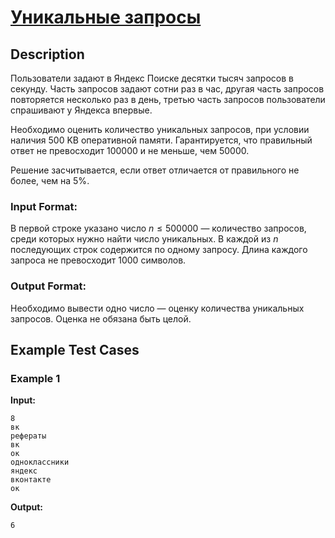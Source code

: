 # [Уникальные запросы](link)

## Description

Пользователи задают в Яндекс Поиске десятки тысяч запросов в секунду. Часть запросов
задают сотни раз в час, другая часть запросов повторяется несколько раз в день,
третью часть запросов пользователи спрашивают у Яндекса впервые.

Необходимо оценить количество уникальных запросов, при условии наличия 500 KB оперативной памяти.
Гарантируется, что правильный ответ не превосходит $100000$ и не меньше, чем $50000$.

Решение засчитывается, если ответ отличается от правильного не более, чем на $5\%$.
### Input Format:

В первой строке указано число $n \le 500000$ — количество запросов, среди которых нужно
найти число уникальных. В каждой из $n$ последующих строк содержится по одному
запросу. Длина каждого запроса не превосходит $1000$ символов.

### Output Format:

Необходимо вывести одно число — оценку количества уникальных запросов. Оценка не обязана быть целой.

## Example Test Cases

### Example 1

**Input:**
```
8
вк
рефераты
вк
ок
одноклассники
яндекс
вконтакте
ок

```

**Output:**
```
6

```

